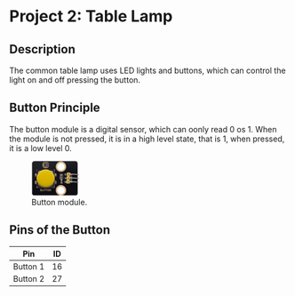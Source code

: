 # Project 2: Table Lamp

## Description

The common table lamp uses LED lights and buttons, which can control the light on and off pressing the button.

## Button Principle

The button module is a digital sensor, which can oonly read 0 os 1. When the module is not pressed, it is in a high level state, that is 1, when pressed, it is a low level 0.

<figure>
    <img src="images/Button%20module.png"
         alt="Button Module"  width="20%" height="20%">
    <figcaption>Button module.</figcaption>
</figure>

## Pins of the Button

| Pin | ID |
| - | - |
| Button 1 | 16 |
| Button 2 | 27 |
